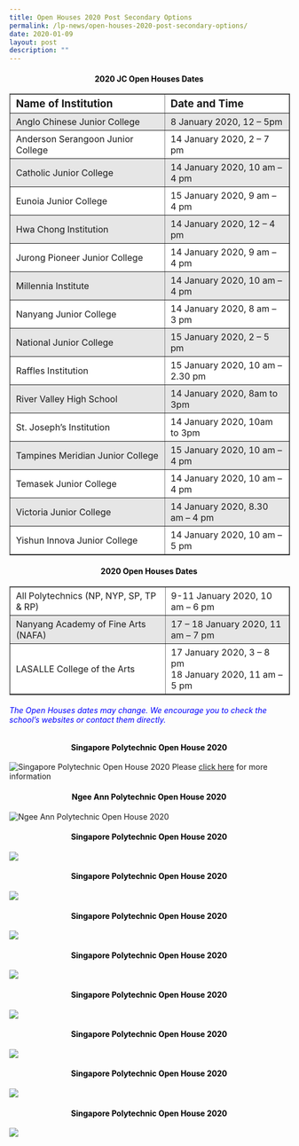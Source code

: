 ```yaml
---
title: Open Houses 2020 Post Secondary Options
permalink: /lp-news/open-houses-2020-post-secondary-options/
date: 2020-01-09
layout: post
description: ""
---
```

<h4 style="color:black" align="center">2020 JC Open Houses Dates</h4>

<table border="1" style="box-sizing: inherit; border-collapse: collapse; border-spacing: 0px; max-width: 100%;"><tbody style="box-sizing: inherit;"><tr style="box-sizing: inherit; background: rgb(255, 255, 255);"><td width="390" style="box-sizing: inherit; padding: 5px 10px;"><span style="box-sizing: inherit; font-size: 14pt;"><strong style="box-sizing: inherit; font-weight: bold;">Name of Institution</strong></span></td><td width="317" style="box-sizing: inherit; padding: 5px 10px;"><span style="box-sizing: inherit; font-size: 14pt;"><strong style="box-sizing: inherit; font-weight: bold;">Date and Time</strong></span></td></tr><tr style="box-sizing: inherit; background: rgb(230, 230, 230);"><td width="390" style="box-sizing: inherit; padding: 5px 10px;">Anglo Chinese Junior College</td><td width="317" style="box-sizing: inherit; padding: 5px 10px;">8 January 2020, 12 – 5pm</td></tr><tr style="box-sizing: inherit; background: rgb(255, 255, 255);"><td width="390" style="box-sizing: inherit; padding: 5px 10px;">Anderson Serangoon Junior College</td><td width="317" style="box-sizing: inherit; padding: 5px 10px;">14 January 2020, 2 – 7 pm</td></tr><tr style="box-sizing: inherit; background: rgb(230, 230, 230);"><td width="390" style="box-sizing: inherit; padding: 5px 10px;">Catholic Junior College</td><td width="317" style="box-sizing: inherit; padding: 5px 10px;">14 January 2020, 10 am – 4 pm</td></tr><tr style="box-sizing: inherit; background: rgb(255, 255, 255);"><td width="390" style="box-sizing: inherit; padding: 5px 10px;">Eunoia Junior College</td><td width="317" style="box-sizing: inherit; padding: 5px 10px;">15 January 2020, 9 am – 4 pm</td></tr><tr style="box-sizing: inherit; background: rgb(230, 230, 230);"><td width="390" style="box-sizing: inherit; padding: 5px 10px;">Hwa Chong Institution</td><td width="317" style="box-sizing: inherit; padding: 5px 10px;">14 January 2020, 12 – 4 pm</td></tr><tr style="box-sizing: inherit; background: rgb(255, 255, 255);"><td width="390" style="box-sizing: inherit; padding: 5px 10px;">Jurong Pioneer Junior College</td><td width="317" style="box-sizing: inherit; padding: 5px 10px;">14 January 2020, 9 am – 4 pm</td></tr><tr style="box-sizing: inherit; background: rgb(230, 230, 230);"><td width="390" style="box-sizing: inherit; padding: 5px 10px;">Millennia Institute</td><td width="317" style="box-sizing: inherit; padding: 5px 10px;">14 January 2020, 10 am – 4 pm</td></tr><tr style="box-sizing: inherit; background: rgb(255, 255, 255);"><td width="390" style="box-sizing: inherit; padding: 5px 10px;">Nanyang Junior College</td><td width="317" style="box-sizing: inherit; padding: 5px 10px;">14 January 2020, 8 am – 3 pm</td></tr><tr style="box-sizing: inherit; background: rgb(230, 230, 230);"><td width="390" style="box-sizing: inherit; padding: 5px 10px;">National Junior College</td><td width="317" style="box-sizing: inherit; padding: 5px 10px;">15 January 2020, 2 – 5 pm</td></tr><tr style="box-sizing: inherit; background: rgb(255, 255, 255);"><td width="390" style="box-sizing: inherit; padding: 5px 10px;">Raffles Institution</td><td width="317" style="box-sizing: inherit; padding: 5px 10px;">15 January 2020, 10 am – 2.30 pm</td></tr><tr style="box-sizing: inherit; background: rgb(230, 230, 230);"><td width="390" style="box-sizing: inherit; padding: 5px 10px;">River Valley High School</td><td width="317" style="box-sizing: inherit; padding: 5px 10px;">14 January 2020, 8am to 3pm</td></tr><tr style="box-sizing: inherit; background: rgb(255, 255, 255);"><td width="390" style="box-sizing: inherit; padding: 5px 10px;">St. Joseph’s Institution</td><td width="317" style="box-sizing: inherit; padding: 5px 10px;">14 January 2020, 10am to 3pm</td></tr><tr style="box-sizing: inherit; background: rgb(230, 230, 230);"><td width="390" style="box-sizing: inherit; padding: 5px 10px;">Tampines Meridian Junior College</td><td width="317" style="box-sizing: inherit; padding: 5px 10px;">15 January 2020, 10 am – 4 pm</td></tr><tr style="box-sizing: inherit; background: rgb(255, 255, 255);"><td width="390" style="box-sizing: inherit; padding: 5px 10px;">Temasek Junior College</td><td width="317" style="box-sizing: inherit; padding: 5px 10px;">14 January 2020, 10 am – 4 pm</td></tr><tr style="box-sizing: inherit; background: rgb(230, 230, 230);"><td width="390" style="box-sizing: inherit; padding: 5px 10px;">Victoria Junior College</td><td width="317" style="box-sizing: inherit; padding: 5px 10px;">14 January 2020, 8.30 am – 4 pm</td></tr><tr style="box-sizing: inherit; background: rgb(255, 255, 255);"><td width="390" style="box-sizing: inherit; padding: 5px 10px;">Yishun Innova Junior College</td><td width="317" style="box-sizing: inherit; padding: 5px 10px;">14 January 2020, 10 am – 5 pm</td></tr></tbody></table>

<h4 style="color:black" align="center">2020 Open Houses Dates</h4>

<table border="1" style="box-sizing: inherit; border-collapse: collapse; border-spacing: 0px; max-width: 100%;"><tbody style="box-sizing: inherit;"><tr style="box-sizing: inherit; background: rgb(255, 255, 255);"><td width="390" style="box-sizing: inherit; padding: 5px 10px;">All Polytechnics (NP, NYP, SP, TP &amp; RP)</td><td width="317" style="box-sizing: inherit; padding: 5px 10px;">9-11 January 2020, 10 am – 6 pm</td></tr><tr style="box-sizing: inherit; background: rgb(230, 230, 230);"><td width="390" style="box-sizing: inherit; padding: 5px 10px;">Nanyang Academy of Fine Arts (NAFA)</td><td width="317" style="box-sizing: inherit; padding: 5px 10px;">17 – 18 January 2020, 11 am – 7 pm</td></tr><tr style="box-sizing: inherit; background: rgb(255, 255, 255);"><td width="390" style="box-sizing: inherit; padding: 5px 10px;">LASALLE College of the Arts</td><td width="317" style="box-sizing: inherit; padding: 5px 10px;">17 January 2020, 3 – 8 pm<br style="box-sizing: inherit;">18 January 2020, 11 am – 5 pm</td></tr></tbody></table>

<h6 style="color:blue" ><em>The Open Houses dates may change. We encourage you to check the school’s websites or contact them directly.</em></h6>

<h4 style="color:black" align="center">Singapore Polytechnic Open House 2020</h4>

![Singapore Polytechnic Open House 2020](/images/SP-Open-House.png)
Please [click here](https://openhouse.sp.edu.sg/) for more information

<h4 style="color:black" align="center">Ngee Ann Polytechnic Open House 2020</h4>

![Ngee Ann Polytechnic Open House 2020](/images/NP-Open-House.png)

<h4 style="color:black" align="center">Singapore Polytechnic Open House 2020</h4>

![](/images/NYP-Open-House.png)

<h4 style="color:black" align="center">Singapore Polytechnic Open House 2020</h4>

![](/images/TP-Open-House.png)

<h4 style="color:black" align="center">Singapore Polytechnic Open House 2020</h4>

![](/images/RP-Open-House.png)

<h4 style="color:black" align="center">Singapore Polytechnic Open House 2020</h4>

![](/images/NAFA-Open-House.png)

<h4 style="color:black" align="center">Singapore Polytechnic Open House 2020</h4>

![](/images/Laselle-Open-House-1.jpeg)

<h4 style="color:black" align="center">Singapore Polytechnic Open House 2020</h4>

![](/images/SInghealth-Nursing-Open-House.jpeg)

<h4 style="color:black" align="center">Singapore Polytechnic Open House 2020</h4>

![](/images/Nursing-Scholarship.jpeg)

<h4 style="color:black" align="center">Singapore Polytechnic Open House 2020</h4>

![](/images/Picture1.png)